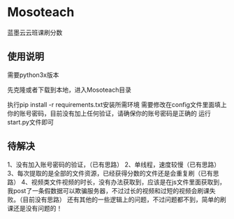 # Mosoteach
蓝墨云云班课刷分数

## 使用说明

需要python3x版本

先克隆或者下载到本地，进入Mosoteach目录

执行pip install -r requirements.txt安装所需环境
需要修改在config文件里面填上你的账号密码，目前没有加上任何验证，请确保你的账号密码是正确的
运行start.py文件即可

## 待解决

1、没有加入账号密码的验证，（已有思路）
2、单线程，速度较慢（已有思路）
3、每次提取的是全部的文件资源，已经获得分数的文件还是会重复刷（已有思路）
4、视频类文件视频的时长，没有办法获取到，应该是在js文件里面获取到，我post了一条假数据可以欺骗服务器，不过过长的视频和过短的视频会刷课失败。（目前没有思路）
还有其他的一些逻辑上的问题，不过问题都不到，简单的刷课还是没有问题的！